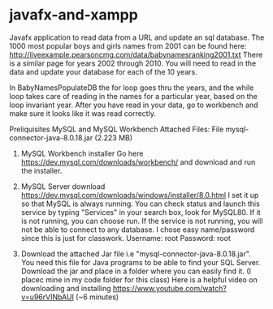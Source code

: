 # javafx-and-xampp
Javafx application to read data from a URL and update an sql database.  The 1000 most popular boys and girls names from 2001 can be found here: http://liveexample.pearsoncmg.com/data/babynamesranking2001.txt  There is a similar page for years 2002 through 2010.  You will need to read in the data and update your database for each of the 10 years.

In BabyNamesPopulateDB the for loop goes thru the years, and the while loop takes care of reading in the names for a particular year, based on the loop invariant year. After you have read in your data, go to workbench and make sure it looks like it was read correctly.

Preliquisites
MySQL and MySQL Workbench
Attached Files:
File mysql-connector-java-8.0.18.jar (2.223 MB)
1. MySQL Workbench installer
Go here https://dev.mysql.com/downloads/workbench/ and download and run the installer.
 
2. MySQL Server download
https://dev.mysql.com/downloads/windows/installer/8.0.html  I set it up so that MySQL is always running.  You can check status and launch this service by typing "Services" in your search box, look for MySQL80.  If it is not running, you can choose run. If the service is not running, you will not be able to connect to any database.
I chose easy name/password since this is just for classwork.   Username: root  Password: root
3. Download the attached Jar file i.e "mysql-connector-java-8.0.18.jar". You need this file for Java programs to be able to find your SQL Server. Download the jar and place in a folder where you can easily find it.  (I placec mine in my code folder for this class)
Here is a helpful video on downloading and installing https://www.youtube.com/watch?v=u96rVINbAUI   (~6 minutes)
